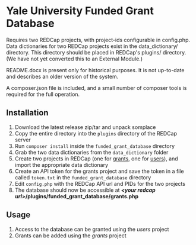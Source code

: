 # Yale University Funded Grant Database

Requires two REDCap projects, with project-ids configurable in config.php. Data dictionaries for two REDCap projects exist in the data_dictionary/ directory. This directory should be placed in REDCap's plugins/ directory. (We have not yet converted this to an External Module.)

README.docx is present only for historical purposes. It is not up-to-date and describes an older version of the system.

A composer.json file is included, and a small number of composer tools is required for the full operation.

## Installation

1. Download the latest release zip/tar and unpack somplace
1. Copy the entire directory into the `plugins` directory of the REDCap server
1. Run `composer install` inside the `funded_grant_database` directory
1. Grab the two data dictionaries from the `data_dictionary` folder
1. Create two projects in REDCap (one for <ins>grants</ins>, one for <ins>users</ins>), and import the appropriate data dictionary
1. Create an API token for the grants project and save the token in a file called `token.txt` in the `funded_grant_database` directory
1. Edit `config.php` with the REDCap API url and PIDs for the two projects
1. The database should now be accessible at ***\<your redcap url\>*/plugins/funded_grant_database/grants.php**

## Usage

1. Access to the database can be granted using the *users* project 
1. Grants can be added using the *grants* project